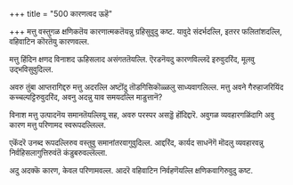 +++
title = "500 कारणत्वद ऊहॆ"

+++
मत्तु वस्तुगळ क्षणिकतॆय कारणात्मकतॆयन्नु ग्रहिसुवुदु कष्ट. यावुदे संदर्भदल्लि, इतरर फलितांशदल्लि, वहिवाटिन कॊरतॆयु कारणवल्ल.

मत्तु हिंदिन क्षणद विनाशद ऊहिसलाद असंगततॆयल्लि. ऎरडनॆयदु कारणविल्लदॆ इरुवुदरिंद, मूलवु उद्भविसुवुदिल्ल.

अवरु तुंबा आप्तरागिद्दरु मत्तु अदरल्लि अष्टॊंदु तॊडगिसिकॊळ्ळलु साध्यवागलिल्ल. मत्तु अवने गैरुहाजरियिंद कच्चल्पट्टिरुवुदरिंद, अवनु अदन्नु याव समयदल्लि माडुत्तानॆ?

विनाश मत्तु उत्पादनॆय समानतॆयल्लियू सह, अवरु परस्पर असड्डॆ हॊंदिद्दारॆ. अवुगळ व्यवहारगळिंदागि अवु कारण मत्तु परिणामद स्वरूपदल्लिल्ल.

एकॆंदरॆ उनब्द रूपदल्लिरुव वस्तुवु समानांतरवागुवुदिल्ल. आद्दरिंद, कार्यद साधनॆगॆ मॊदलु व्यवहारवन्नु निर्वहिसलागुत्तिरुवंतॆ कंडुबरुवल्लॆल्ला.

अदु अदक्कॆ कारण, केवल परिणामवल्ल. आदरॆ वहिवाटिन निर्वहणॆयल्लि क्षणिकवागिरुवुदु कष्ट.

